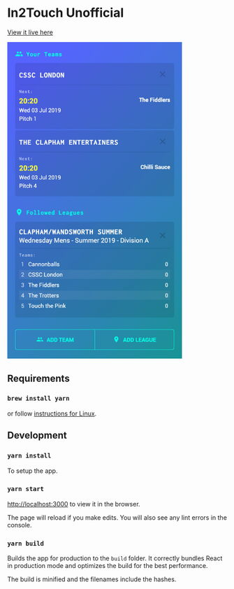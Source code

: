 # In2Touch Unofficial

[View it live here](https://garethweaver.github.io/in2touch-react/)

<img src="https://raw.githubusercontent.com/garethweaver/in2touch-react/master/screenshot.jpg" width="400" />

## Requirements

### `brew install yarn`

or follow [instructions for Linux](https://yarnpkg.com/lang/en/docs/install/#debian-stable).

## Development

### `yarn install`

To setup the app.

### `yarn start`

[http://localhost:3000](http://localhost:3000) to view it in the browser.

The page will reload if you make edits.
You will also see any lint errors in the console.

### `yarn build`

Builds the app for production to the `build` folder.
It correctly bundles React in production mode and optimizes the build for the best performance.

The build is minified and the filenames include the hashes.
